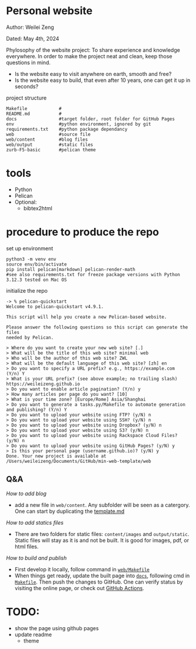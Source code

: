 # Personal website
Author:  Weilei Zeng

Dated: May 4th, 2024


Phylosophy of the website project:
To share experience and knowledge everywhere. In order to make the project neat and clean, keep those questions in mind.

- Is the website easy to visit anywhere on earth, smooth and free?
- Is the website easy to build, that even after 10 years, one can get it up in seconds?

project structure
```
Makefile            #
README.md           #
docs                #target folder, root folder for GitHub Pages
env                 #python environment, ignored by git
requirements.txt    #python package dependancy
web                 #source file
web/content         #blog files
web/output          #static files
zurb-F5-basic       #pelican theme
```

# tools
- Python
- Pelican
- Optional:
  - bibtex2html

# procedure to produce the repo
set up environment
```
python3 -m venv env
source env/bin/activate
pip install pelican[markdown] pelican-render-math
#see also requirements.txt for freeze package versions with Python 3.12.3 tested on Mac OS
```
initialize the repo
```
-> % pelican-quickstart
Welcome to pelican-quickstart v4.9.1.

This script will help you create a new Pelican-based website.

Please answer the following questions so this script can generate the files
needed by Pelican.

> Where do you want to create your new web site? [.]
> What will be the title of this web site? minimal web
> Who will be the author of this web site? ZWL
> What will be the default language of this web site? [zh] en
> Do you want to specify a URL prefix? e.g., https://example.com   (Y/n) Y
> What is your URL prefix? (see above example; no trailing slash) https://weileizeng.github.io
> Do you want to enable article pagination? (Y/n) y
> How many articles per page do you want? [10]
> What is your time zone? [Europe/Rome] Asia/Shanghai
> Do you want to generate a tasks.py/Makefile to automate generation and publishing? (Y/n) Y
> Do you want to upload your website using FTP? (y/N) n
> Do you want to upload your website using SSH? (y/N) n
> Do you want to upload your website using Dropbox? (y/N) n
> Do you want to upload your website using S3? (y/N) n
> Do you want to upload your website using Rackspace Cloud Files? (y/N) n
> Do you want to upload your website using GitHub Pages? (y/N) y
> Is this your personal page (username.github.io)? (y/N) y
Done. Your new project is available at /Users/weileizeng/Documents/GitHub/min-web-template/web
```


## Q&A
*How to add blog*

- add a new file in `web/content`. Any subfolder will be seen as a catergory. One can start by duplicating the [template.md](web/content/template.md)

*How to add statics files*

- There are two folders for static files: `content/images` and `output/static`. Static files will stay as it is and not be built. It is good for images, pdf, or html files.

*How to build and publish*

- First develop  it locally, follow command in [`web/Makefile`](web/Makefile)
- When things get ready, update the built page into [`docs`](docs), following cmd in [`Makefile`](Makefile). Then push the changes to GitHub. One can verify status by visiting the online page, or check out [GitHub Actions](https://github.com/WeileiZeng/weileizeng.github.io/actions).


# TODO:
- show the page using github pages
- update readme
  - theme



